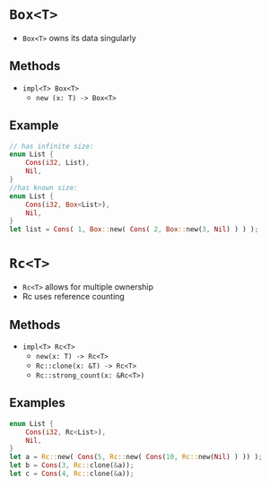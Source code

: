 # `Box<T>`
- `Box<T>` owns its data singularly

## Methods
- `impl<T> Box<T>`
    - `new (x: T) -> Box<T>`

## Example
```rust
// has infinite size:
enum List {
    Cons(i32, List),
    Nil,
}
//has known size:
enum List {
    Cons(i32, Box<List>),
    Nil,
}
let list = Cons( 1, Box::new( Cons( 2, Box::new(3, Nil) ) ) );
```

# `Rc<T>`
- `Rc<T>` allows for multiple ownership
- Rc uses reference counting

## Methods
- `impl<T> Rc<T>`
    - `new(x: T) -> Rc<T>`
    - `Rc::clone(x: &T) -> Rc<T>`
    - `Rc::strong_count(x: &Rc<T>)`

## Examples
```rust
enum List {
    Cons(i32, Rc<List>),
    Nil,
}
let a = Rc::new( Cons(5, Rc::new( Cons(10, Rc::new(Nil) ) )) );
let b = Cons(3, Rc::clone(&a));
let c = Cons(4, Rc::clone(&a));
```
